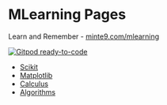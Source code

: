 # MLearning Pages

Learn and Remember - [minte9.com/mlearning](https://www.minte9.com/mlearning)

[![Gitpod ready-to-code](https://img.shields.io/badge/Gitpod-ready--to--code-blue?logo=gitpod)](https://gitpod.io/#https://github.com/minte9/mlearning-pages)

- [Scikit](./main/scikit/) 
- [Matplotlib](./main/matplotlib/)
- [Calculus](./main/calculus/)
- [Algorithms](./main/algorithms/)